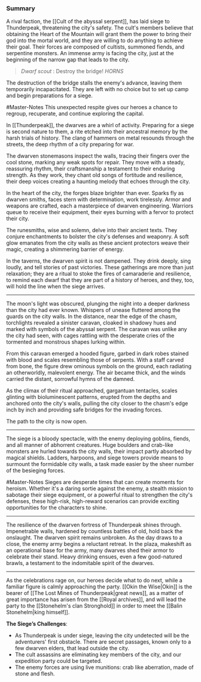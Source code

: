 
### Summary

A rival faction, the [[Cult of the abyssal serpent]], has laid siege to Thunderpeak, threatening the city's safety. The cult's members believe that obtaining the Heart of the Mountain will grant them the power to bring their god into the mortal world, and they are willing to do anything to achieve their goal. Their forces are composed of cultists, summoned fiends, and serpentine monsters. 
An immense army is facing the city, just at the beginning of the narrow gap that leads to the city. 

> *Dwarf scout* : Destroy the bridge! 
> *HORNS*

The destruction of the bridge stalls the enemy's advance, leaving them temporarily incapacitated. They are left with no choice but to set up camp and begin preparations for a siege.

#Master-Notes This unexpected respite gives our heroes a chance to regroup, recuperate, and continue exploring the capital. 

In [[Thunderpeak]], the dwarves are a whirl of activity. Preparing for a siege is second nature to them, a rite etched into their ancestral memory by the harsh trials of history. The clang of hammers on metal resounds through the streets, the deep rhythm of a city preparing for war.

The dwarven stonemasons inspect the walls, tracing their fingers over the cool stone, marking any weak spots for repair. They move with a steady, reassuring rhythm, their craftsmanship a testament to their enduring strength. As they work, they chant old songs of fortitude and resilience, their deep voices creating a haunting melody that echoes through the city.

In the heart of the city, the forges blaze brighter than ever. Sparks fly as dwarven smiths, faces stern with determination, work tirelessly. Armor and weapons are crafted, each a masterpiece of dwarven engineering. Warriors queue to receive their equipment, their eyes burning with a fervor to protect their city.

The runesmiths, wise and solemn, delve into their ancient texts. They conjure enchantments to bolster the city's defenses and weaponry. A soft glow emanates from the city walls as these ancient protectors weave their magic, creating a shimmering barrier of energy.

In the taverns, the dwarven spirit is not dampened. They drink deeply, sing loudly, and tell stories of past victories. These gatherings are more than just relaxation; they are a ritual to stoke the fires of camaraderie and resilience, to remind each dwarf that they are part of a history of heroes, and they, too, will hold the line when the siege arrives.

<hr>

The moon's light was obscured, plunging the night into a deeper darkness than the city had ever known. Whispers of unease fluttered among the guards on the city walls. In the distance, near the edge of the chasm, torchlights revealed a sinister caravan, cloaked in shadowy hues and marked with symbols of the abyssal serpent. The caravan was unlike any the city had seen, with cages rattling with the desperate cries of the tormented and monstrous shapes lurking within.

From this caravan emerged a hooded figure, garbed in dark robes stained with blood and scales resembling those of serpents. With a staff carved from bone, the figure drew ominous symbols on the ground, each radiating an otherworldly, malevolent energy. The air became thick, and the winds carried the distant, sorrowful hymns of the damned.

As the climax of their ritual approached, gargantuan tentacles, scales glinting with bioluminescent patterns, erupted from the depths and anchored onto the city's walls, pulling the city closer to the chasm's edge inch by inch and providing safe bridges for the invading forces. 

The path to the city is now open.

<hr>

The siege is a bloody spectacle, with the enemy deploying goblins, fiends, and all manner of abhorrent creatures. Huge boulders and crab-like monsters are hurled towards the city walls, their impact partly absorbed by magical shields. Ladders, harpoons, and siege towers provide means to surmount the formidable city walls, a task made easier by the sheer number of the besieging forces.

#Master-Notes Sieges are desperate times that can create moments for heroism. Whether it's a daring sortie against the enemy, a stealth mission to sabotage their siege equipment, or a powerful ritual to strengthen the city's defenses, these high-risk, high-reward scenarios can provide exciting opportunities for the characters to shine.

<hr>

The resilience of the dwarven fortress of Thunderpeak shines through. Impenetrable walls, hardened by countless battles of old, hold back the onslaught. The dwarven spirit remains unbroken. As the day draws to a close, the enemy army begins a reluctant retreat. In the plaza, makeshift as an operational base for the army, many dwarves shed their armor to celebrate their stand. Heavy drinking ensues, even a few good-natured brawls, a testament to the indomitable spirit of the dwarves.

<hr>

As the celebrations rage on, our heroes decide what to do next, while a familiar figure is calmly approaching the party. [[Okin the Wise|Okin]] is the bearer of [[The Lost Mines of Thunderpeak|great news]], as a matter of great importance has arisen from the [[Royal archives]], and will lead the party to the [[Stonehelm's clan Stronghold]] in order to meet the [[Balin Stonehelm|king himself]].


**The Siege’s Challenges**:

- As Thunderpeak is under siege, leaving the city undetected will be the adventurers' first obstacle. There are secret passages, known only to a few dwarven elders, that lead outside the city.
- The cult assassins are eliminating key members of the city, and our expedition party could be targeted.
- The enemy forces are using live munitions: crab like aberration, made of stone and flesh.